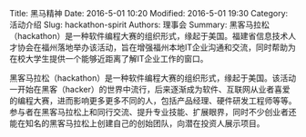 Title: 黑马精神
Date: 2016-5-01 10:20
Modified: 2016-5-01 19:30
Category: 活动介绍
Slug: hackathon-spirit
Authors: 理事会
Summary: 黑客马拉松（hackathon）是一种软件编程大赛的组织形式，缘起于美国。福建省信息技术人才协会在福州落地举办该活动，旨在增强福州本地IT企业沟通和交流，同时帮助为在校大学生提供一个能够近距离了解IT企业工作的窗口。

黑客马拉松（hackathon）是一种软件编程大赛的组织形式，缘起于美国。该活动一开始在黑客（hacker）的世界中流行，后来逐渐成为软件、互联网从业者喜爱的编程大赛，进而影响更多更多不同的人，包括产品经理、硬件研发工程师等等。参与者在黑客马拉松上和同行交流、提升专业技能、扩展眼界，同时不少创业者还能在知名的黑客马拉松上创建自己的创始团队，向潜在投资人展示项目。

